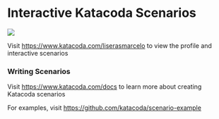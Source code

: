 # Interactive Katacoda Scenarios

[![](http://shields.katacoda.com/katacoda/liserasmarcelo/count.svg)](https://www.katacoda.com/liserasmarcelo "Get your profile on Katacoda.com")

Visit https://www.katacoda.com/liserasmarcelo to view the profile and interactive scenarios

### Writing Scenarios
Visit https://www.katacoda.com/docs to learn more about creating Katacoda scenarios

For examples, visit https://github.com/katacoda/scenario-example
